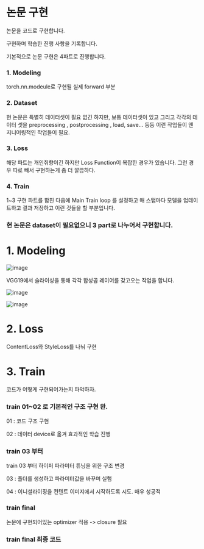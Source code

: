 # 논문 구현

논문을 코드로 구현합니다.

구현하며 학습한 진행 사항을 기록합니다.

기본적으로 논문 구현은 4파트로 진행합니다.

### 1. Modeling 

torch.nn.modeule로 구현될 실제 forward 부분
### 2. Dataset
  
현 논문은 특별히 데이터셋이 필요 없긴 하지만, 보통 데이터셋이 있고 그리고 각각의 데이터 셋을 preprocessing , postprocessing , load, save... 등등 이런 작업들이 엔지니어링적인 작업들이 필요. 
### 3. Loss

해당 파트는 개인취향이긴 하지만 Loss Function이 복잡한 경우가 있습니다. 그런 경우 따로 빼서 구현하는게 좀 더 깔끔하다. 
### 4. Train

1~3 구현 파트를 합친 다음에 Main Train loop 를 설정하고 매 스탭마다 모델을 업데이트하고 결과 저장하고 이런 것들을 할 부분입니다.


### 현 논문은 dataset이 필요없으니 3 part로 나누어서 구현합니다.

# 1. Modeling

![image](https://github.com/user-attachments/assets/edb433d2-c1f1-41b8-9e32-3d39e48de008)

VGG19에서 슬라이싱을 통해 각각 합성곱 레이어를 갖고오는 작업을 합니다.

![image](https://github.com/user-attachments/assets/08bf879e-906a-4987-b334-d85e5b9deb27)

![image](https://github.com/user-attachments/assets/ba7259a5-d1d2-4314-b0c8-6c9109f3309a)


# 2. Loss

ContentLoss와 StyleLoss를 나눠 구현

# 3. Train 

코드가 어떻게 구현되어가는지 파악하자.

### train 01~02 로 기본적인 구조 구현 완.

01 : 코드 구조 구현

02 : 데이터 device로 옮겨 효과적인 학습 진행

### train 03 부터
train 03 부터 하이퍼 파라미터 튜닝을 위한 구조 변경

03 : 폴더를 생성하고 파라미터값을 바꾸며 실험

04 : 이니셜라이징을 컨텐트 이미지에서 시작하도록 시도. 매우 성공적

### train final

논문에 구현되어있는 optimizer 적용 -> closure 필요

### train final 최종 코드
